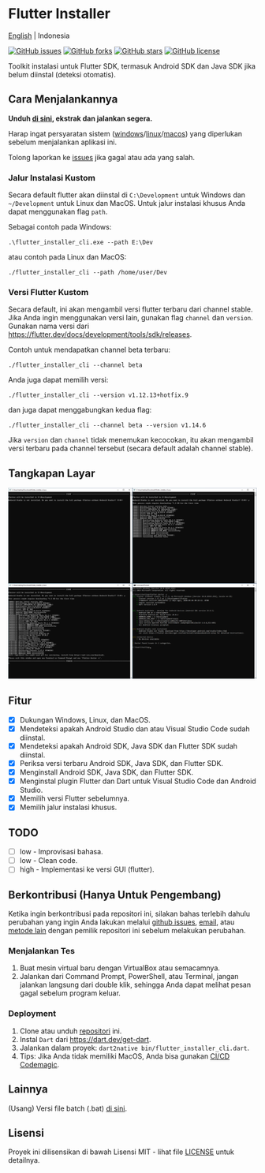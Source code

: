 # Flutter Installer

[English](README-en.md) | Indonesia

[![GitHub issues](https://img.shields.io/github/issues/daffaalam/flutter_installer_cli)](https://github.com/daffaalam/flutter_installer_cli/issues)
[![GitHub forks](https://img.shields.io/github/forks/daffaalam/flutter_installer_cli)](https://github.com/daffaalam/flutter_installer_cli/network)
[![GitHub stars](https://img.shields.io/github/stars/daffaalam/flutter_installer_cli)](https://github.com/daffaalam/flutter_installer_cli/stargazers)
[![GitHub license](https://img.shields.io/github/license/daffaalam/flutter_installer_cli)](https://github.com/daffaalam/flutter_installer_cli/blob/master/LICENSE)

Toolkit instalasi untuk Flutter SDK, termasuk Android SDK dan Java SDK jika belum diinstal (deteksi otomatis).

## Cara Menjalankannya

**Unduh [di sini](https://github.com/daffaalam/flutter_installer_cli/releases/latest), ekstrak dan jalankan segera.**

Harap ingat persyaratan sistem ([windows](https://flutter.dev/docs/get-started/install/windows#system-requirements)/[linux](https://flutter.dev/docs/get-started/install/linux#system-requirement)/[macos](https://flutter.dev/docs/get-started/install/macos#system-requirement)) yang diperlukan sebelum menjalankan aplikasi ini.

Tolong laporkan ke [issues](https://github.com/daffaalam/flutter_installer_cli/issues) jika gagal atau ada yang salah.

### Jalur Instalasi Kustom

Secara default flutter akan diinstal di `C:\Development` untuk Windows dan `~/Development` untuk Linux dan MacOS. Untuk jalur instalasi khusus Anda dapat menggunakan flag `path`.

Sebagai contoh pada Windows:
```
.\flutter_installer_cli.exe --path E:\Dev
```
atau contoh pada Linux dan MacOS:
```
./flutter_installer_cli --path /home/user/Dev
```

### Versi Flutter Kustom

Secara default, ini akan mengambil versi flutter terbaru dari channel stable. Jika Anda ingin menggunakan versi lain, gunakan flag `channel` dan `version`. Gunakan nama versi dari https://flutter.dev/docs/development/tools/sdk/releases.

Contoh untuk mendapatkan channel beta terbaru:
```
./flutter_installer_cli --channel beta
```
Anda juga dapat memilih versi:
```
./flutter_installer_cli --version v1.12.13+hotfix.9
```
dan juga dapat menggabungkan kedua flag:
```
./flutter_installer_cli --channel beta --version v1.14.6
```

Jika `version` dan `channel` tidak menemukan kecocokan, itu akan mengambil versi terbaru pada channel tersebut (secara default adalah channel stable).

## Tangkapan Layar

![screenshot](screenshots/screenshot.png)

## Fitur

- [x] Dukungan Windows, Linux, dan MacOS.
- [x] Mendeteksi apakah Android Studio dan atau Visual Studio Code sudah diinstal.
- [x] Mendeteksi apakah Android SDK, Java SDK dan Flutter SDK sudah diinstal.
- [x] Periksa versi terbaru Android SDK, Java SDK, dan Flutter SDK.
- [x] Menginstall Android SDK, Java SDK, dan Flutter SDK.
- [x] Menginstal plugin Flutter dan Dart untuk Visual Studio Code dan Android Studio.
- [x] Memilih versi Flutter sebelumnya.
- [x] Memilih jalur instalasi khusus.

## TODO

- [ ] low - Improvisasi bahasa.
- [ ] low - Clean code.
- [ ] high - Implementasi ke versi GUI (flutter).

## Berkontribusi (Hanya Untuk Pengembang)

Ketika ingin berkontribusi pada repositori ini, silakan bahas terlebih dahulu perubahan yang ingin Anda lakukan melalui [github issues](https://github.com/daffaalam/flutter_installer_cli/issues), [email](mailto:daffaalam@gmail.com), atau [metode lain](https://daffaalam.com/profile) dengan pemilik repositori ini sebelum melakukan perubahan.

### Menjalankan Tes

1. Buat mesin virtual baru dengan VirtualBox atau semacamnya.
2. Jalankan dari Command Prompt, PowerShell, atau Terminal, jangan jalankan langsung dari double klik, sehingga Anda dapat melihat pesan gagal sebelum program keluar.

### Deployment

1. Clone atau unduh [repositori](https://github.com/daffaalam/flutter_installer_cli) ini.
2. Instal `Dart` dari https://dart.dev/get-dart.
3. Jalankan dalam proyek: `dart2native bin/flutter_installer_cli.dart`.
4. Tips: Jika Anda tidak memiliki MacOS, Anda bisa gunakan [CI/CD Codemagic](https://codemagic.io/).

## Lainnya

(Usang) Versi file batch (.bat) [di sini](https://github.com/daffaalam/flutter-installer).

## Lisensi

Proyek ini dilisensikan di bawah Lisensi MIT - lihat file [LICENSE](LICENSE) untuk detailnya.
